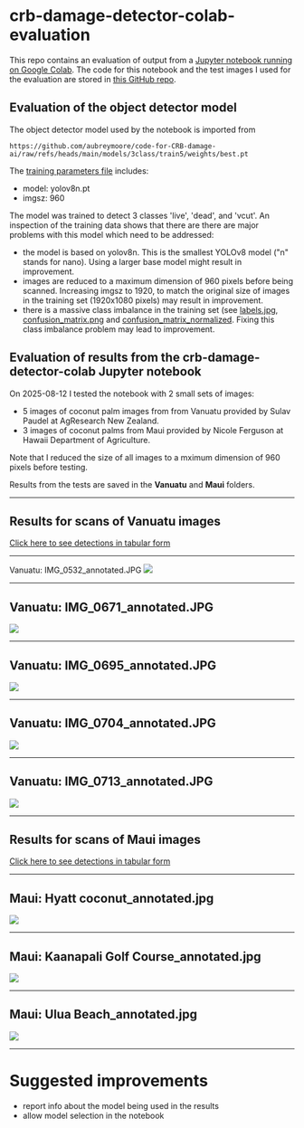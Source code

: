 # crb-damage-detector-colab-evaluation

This repo contains an evaluation of output from a [Jupyter notebook running on Google Colab](https://colab.research.google.com/github/aubreymoore/crb-damage-detector-colab/blob/main/detect_and_annotate.ipynb). The code for this notebook and the test images I used for the evaluation are stored in [this GitHub repo](https://github.com/aubreymoore/crb-damage-detector-colab).

## Evaluation of the object detector model

The object detector model used by the notebook is imported from
``` 
https://github.com/aubreymoore/code-for-CRB-damage-ai/raw/refs/heads/main/models/3class/train5/weights/best.pt
```
The [training parameters file](https://github.com/aubreymoore/code-for-CRB-damage-ai/blob/main/models/3class/train5/args.yaml) includes:
* model: yolov8n.pt
* imgsz: 960

The model was trained to detect 3 classes 'live', 'dead', and 'vcut'. 
An inspection of the training data shows that there are there are major problems with this model which need to be addressed:
* the model is based on yolov8n. This is the smallest YOLOv8 model ("n" stands for nano). Using a larger base model might result in improvement.
* images are reduced to a maximum dimension of 960 pixels before being scanned. Increasing imgsz to 1920, to match the original size of images in the training set (1920x1080 pixels) may result in improvement.
* there is a massive class imbalance in the training set (see [labels.jpg](https://github.com/aubreymoore/code-for-CRB-damage-ai/blob/main/models/3class/train5/labels.jpg), [confusion_matrix.png](models/3class/train5/confusion_matrix.png) and [confusion_matrix_normalized](models/3class/train5/confusion_matrix_normalized.png). Fixing this class imbalance problem may lead to improvement. 

## Evaluation of results from the crb-damage-detector-colab Jupyter notebook

On 2025-08-12 I tested the notebook with 2 small sets of images:
* 5 images of coconut palm images from from Vanuatu provided by Sulav Paudel at AgResearch New Zealand.
* 3 images of coconut palms from Maui provided by Nicole Ferguson at Hawaii Department of Agriculture.

Note that I reduced the size of all images to a mximum dimension of 960 pixels before testing. 

Results from the tests are saved in the **Vanuatu** and **Maui** folders.

---

## Results for scans of Vanuatu images
[Click here to see detections in tabular form](https://github.com/aubreymoore/crb-damage-detector-colab-evaluation/blob/main/Vanuatu/detections.csv)

---

Vanuatu: IMG_0532_annotated.JPG
![](https://github.com/aubreymoore/crb-damage-detector-colab-evaluation/blob/main/Vanuatu/IMG_0532_annotated.JPG)

---

## Vanuatu: IMG_0671_annotated.JPG
![](https://github.com/aubreymoore/crb-damage-detector-colab-evaluation/blob/main/Vanuatu/IMG_0671_annotated.JPG)

---

## Vanuatu: IMG_0695_annotated.JPG
![](https://github.com/aubreymoore/crb-damage-detector-colab-evaluation/blob/main/Vanuatu/IMG_0695_annotated.JPG)

---

## Vanuatu: IMG_0704_annotated.JPG
![](https://github.com/aubreymoore/crb-damage-detector-colab-evaluation/blob/main/Vanuatu/IMG_0704_annotated.JPG)

---

## Vanuatu: IMG_0713_annotated.JPG
![](https://github.com/aubreymoore/crb-damage-detector-colab-evaluation/blob/main/Vanuatu/IMG_0713_annotated.JPG)

---

## Results for scans of Maui images
[Click here to see detections in tabular form](https://github.com/aubreymoore/crb-damage-detector-colab-evaluation/blob/main/Maui/detections.csv)

---

## Maui: Hyatt coconut_annotated.jpg
![](https://github.com/aubreymoore/crb-damage-detector-colab-evaluation/blob/main/Maui/Hyatt%20coconut_annotated.jpg)

---

## Maui: Kaanapali Golf Course_annotated.jpg
![](https://github.com/aubreymoore/crb-damage-detector-colab-evaluation/blob/main/Maui/Kaanapali%20Golf%20Course_annotated.jpg)

---

## Maui: Ulua Beach_annotated.jpg
![](https://github.com/aubreymoore/crb-damage-detector-colab-evaluation/blob/main/Maui/Ulua%20Beach_annotated.jpg)

---



# Suggested improvements

* report info about the model being used in the results
* allow model selection in the notebook
